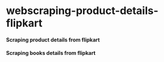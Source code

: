 # webscraping-product-details-flipkart
#### Scraping product details from flipkart
#### Scraping books details from flipkart